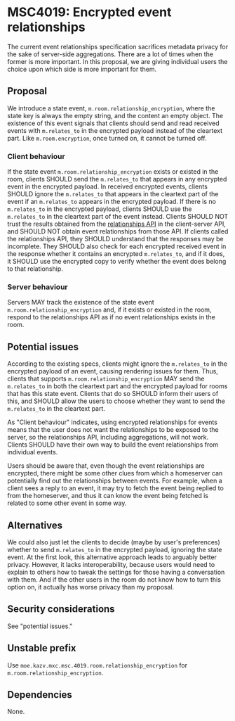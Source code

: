 # MSC4019: Encrypted event relationships

The current event relationships specification sacrifices metadata privacy for the sake of
server-side aggregations. There are a lot of times when the former is more important.
In this proposal, we are giving individual users the choice upon which side is more important for
them.

## Proposal

We introduce a state event, `m.room.relationship_encryption`, where the state key is always the
empty string, and the content an empty object. The existence of this event signals that clients
should send and read received events with `m.relates_to` in the encrypted payload instead of
the cleartext part. Like `m.room.encryption`, once turned on, it cannot be turned off.

### Client behaviour

If the state event `m.room.relationship_encryption` exists or existed in the room, clients SHOULD send the
`m.relates_to` that appears in any encrypted event in the encrypted payload. In received encrypted events,
clients SHOULD ignore the `m.relates_to` that appears in the cleartext part of the event if an `m.relates_to`
appears in the encrypted payload. If there is no `m.relates_to` in the encrypted payload, clients SHOULD
use the `m.relates_to` in the cleartext part of the event instead.
Clients SHOULD NOT trust the results obtained from the
[relationships API](https://spec.matrix.org/v1.6/client-server-api/#relationships-api)
in the client-server API, and SHOULD NOT obtain event relationships from those API.
If clients called the relationships API, they SHOULD understand that the responses may be incomplete.
They SHOULD also check for each encrypted received event in the response whether it contains an encrypted
`m.relates_to`, and if it does, it SHOULD use the encrypted copy to verify whether the event does belong
to that relationship.

### Server behaviour

Servers MAY track the existence of the state event `m.room.relationship_encryption` and, if it exists
or existed in the room, respond to the relationships API as if no event relationships exists in the room.

## Potential issues

According to the existing specs, clients might ignore the `m.relates_to` in the encrypted payload of
an event, causing rendering issues for them. Thus, clients that supports `m.room.relationship_encryption`
MAY send the `m.relates_to` in both the cleartext part and the encrypted payload for rooms that has this state event.
Clients that do so SHOULD inform their users of this, and SHOULD allow the users to choose whether they
want to send the `m.relates_to` in the cleartext part.

As "Client behaviour" indicates, using encrypted relationships for events means that the user does not
want the relationships to be exposed to the server, so the relationships API, including aggregations,
will not work. Clients SHOULD have their own way to build the event relationships from individual events.

Users should be aware that, even though the event relationships are encrypted, there might be some other clues from which a homeserver can potentially find out the relationships between events. For example, when a client sees a reply to an event, it may try to fetch the event being replied to from the homeserver, and thus it can know the event being fetched is related to some other event in some way.

## Alternatives

We could also just let the clients to decide (maybe by user's preferences) whether to send `m.relates_to`
in the encrypted payload, ignoring the state event. At the first look, this alternative approach leads to
arguably better privacy. However, it lacks interoperability, because users would need to explain to
others how to tweak the settings for those having a conversation with them. And if the other users in the
room do not know how to turn this option on, it actually has worse privacy than my proposal.

## Security considerations

See "potential issues."

## Unstable prefix

Use `moe.kazv.mxc.msc.4019.room.relationship_encryption` for `m.room.relationship_encryption`.

## Dependencies

None.

